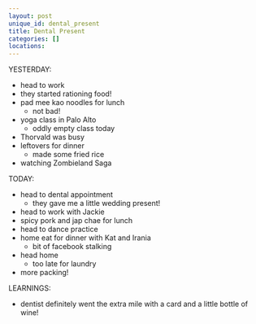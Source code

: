 ```yaml
---
layout: post
unique_id: dental_present
title: Dental Present
categories: []
locations: 
---
```


YESTERDAY:
* head to work
* they started rationing food!
* pad mee kao noodles for lunch
  * not bad!
* yoga class in Palo Alto
  * oddly empty class today
* Thorvald was busy
* leftovers for dinner
  * made some fried rice
* watching Zombieland Saga

TODAY:
* head to dental appointment
  * they gave me a little wedding present!
* head to work with Jackie
* spicy pork and jap chae for lunch
* head to dance practice
* home eat for dinner with Kat and Irania
  * bit of facebook stalking
* head home
  * too late for laundry
* more packing!

LEARNINGS:
* dentist definitely went the extra mile with a card and a little bottle of wine!

